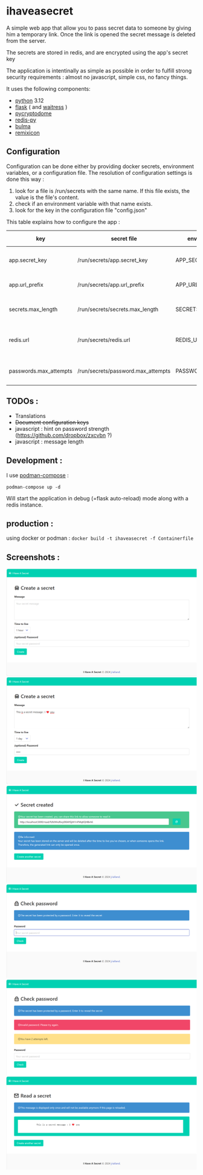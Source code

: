 ihaveasecret
============

A simple web app that allow you to pass secret data to someone by giving him a temporary link.
Once the link is opened the secret message is deleted from the server.

The secrets are stored in redis, and are encrypted using the app's secret key

The application is intentinally as simple as possible in order to fulfill strong security requirements : almost no javascript, simple css, no fancy things.

It uses the following components:
 * [python](https://www.python.org/) 3.12
 * [flask](https://flask.palletsprojects.com/en/3.0.x/) ( and [waitress](https://github.com/Pylons/waitress) )
 * [pycryptodome](https://www.pycryptodome.org/)
 * [redis-py](https://github.com/redis/redis-py)
 * [bulma](https://bulma.io/)
 * [remixicon](https://remixicon.com/)

Configuration
-----

Configuration can be done either by providing docker secrets, environment variables, or a configuration file.
The resolution of configuration settings is done this way :

1. look for a file is /run/secrets with the same name. If this file exists, the value is the file's content.
2. check if an environment variable with that name exists.
3. look for the key in the configuration file "config.json"

This table explains how to configure the app :

| key | secret file | environment variable | definition | default value |
|---|---|---|---|---|
|app.secret_key|/run/secrets/app.secret_key|APP_SECRET_KEY|used for as flask unique key| none (mandatory)|
|app.url_prefix|/run/secrets/app.url_prefix|APP_URL_PREFIX|path to prepend to all uris| empty|
|secrets.max_length|/run/secrets/secrets.max_length|SECRETS_MAX_LENGTH|maximum allowed messages length|2048|
|redis.url|/run/secrets/redis.url|REDIS_URL|redis url|none, in-memory storage is used if missing|
|passwords.max_attempts|/run/secrets/password.max_attempts|PASSWORDS_MAX_ATTEMPTS|how many tries are allowed|3|

TODOs :
-------
 * Translations
 * <strike>Document configuration keys</strike>
 * javascript : hint on password strength (https://github.com/dropbox/zxcvbn ?)
 * javascript : message length

Development :
-----------
I use [podman-compose](https://github.com/containers/podman-compose) :

```
podman-compose up -d
```
Will start the application in debug (=flask auto-reload) mode along with a redis instance.

production :
------------

using docker or podman : `docker build -t ihaveasecret -f Containerfile`


Screenshots :
-------------

![Create a message](./docs/screenshot_create.png)
![Create a message, filled](./docs/screenshot_create_2.png)
![Message created](./docs/screenshot_created.png)
![Checking password](./docs/screenshot_check_password.png)
![Invalid password](./docs/screenshot_invalid_attempt.png)
![Read message](/docs/screenshot_read.png)